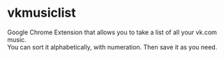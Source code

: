# vkmusiclist
Google Chrome Extension that allows you to take a list of all your vk.com music.  
You can sort it alphabetically, with numeration. Then save it as you need.
